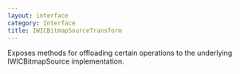 ```yaml
---
layout: interface
category: Interface
title: IWICBitmapSourceTransform
---
```


Exposes methods for offloading certain operations to the underlying IWICBitmapSource implementation.
